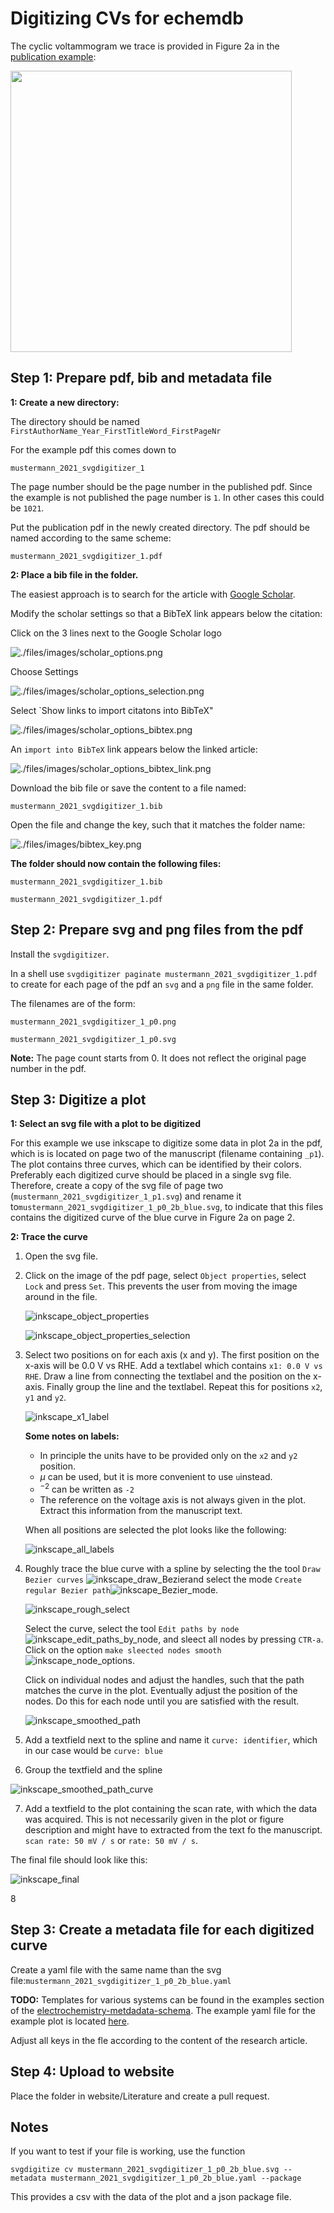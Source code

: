 # Digitizing CVs for echemdb

The cyclic voltammogram we trace is provided in Figure 2a in the [publication example](publication_example.pdf):

[<img src="sample_data_2.png" width="450"/>](sample_data_2.png)

## Step 1: Prepare pdf, bib and metadata file

**1: Create a new directory:**

The directory should be named `FirstAuthorName_Year_FirstTitleWord_FirstPageNr`

For the example pdf this comes down to

`mustermann_2021_svgdigitizer_1`

The page number should be the page number in the published pdf. Since the example is not published the page number is `1`. In other cases this could be `1021`.

Put the publication pdf in the newly created directory. The pdf should be named according to the same scheme:

`mustermann_2021_svgdigitizer_1.pdf`

**2: Place a bib file in the folder.**

The easiest approach is to search for the article with [Google Scholar](http://scholar.google.com/).

Modify the scholar settings so that a BibTeX link appears below the citation:

Click on the 3 lines next to the Google Scholar logo

![./files/images/scholar_options.png](files/images/scholar_options.png)

Choose Settings

![./files/images/scholar_options_selection.png](files/images/scholar_options_selection.png)

Select `Show links to import citatons into BibTeX"

![./files/images/scholar_options_bibtex.png](files/images/scholar_options_bibtex.png)

An `import into BibTeX` link appears below the linked article:

![./files/images/scholar_options_bibtex_link.png](files/images/scholar_options_bibtex_link.png)

Download the bib file or save the content to a file named:

`mustermann_2021_svgdigitizer_1.bib`

Open the file and change the key, such that it matches the folder name:

![./files/images/bibtex_key.png](./files/images/bibtex_key.png)  

**The folder should now contain the following files:**

`mustermann_2021_svgdigitizer_1.bib`

`mustermann_2021_svgdigitizer_1.pdf`

## Step 2: Prepare svg and png files from the pdf

Install the `svgdigitizer`.

In a shell use `svgdigitizer paginate mustermann_2021_svgdigitizer_1.pdf` to create for each page of the pdf an `svg` and a `png` file in the same folder.

The filenames are of the form:

`mustermann_2021_svgdigitizer_1_p0.png`

`mustermann_2021_svgdigitizer_1_p0.svg`

**Note:** The page count starts from 0. It does not reflect the original page number in the pdf.

## Step 3: Digitize a plot

**1: Select an svg file with a plot to be digitized**

For this example we use inkscape to digitize some data in plot 2a in the pdf, which is is located on page two of the manuscript (filename containing `_p1`). The plot contains three curves, which can be identified by their colors. Preferably each digitized curve should be placed in a single svg file. Therefore, create a copy of the svg file of page two (`mustermann_2021_svgdigitizer_1_p1.svg`) and rename it to`mustermann_2021_svgdigitizer_1_p0_2b_blue.svg`, to indicate that this files contains the digitized curve of the blue curve in Figure 2a on page 2. 

 **2: Trace the curve**

1. Open the svg file.

2. Click on the image of the pdf page, select `Object properties`, select `Lock` and press `Set`. This prevents the user from moving the image around in the file.

   ![inkscape_object_properties](files/images/inkscape_object_properties.png)

   ![inkscape_object_properties_selection](files/images/inkscape_object_properties_selection.png)

3. Select two positions on for each axis (x and y). The first position on the x-axis will be 0.0 V vs RHE. Add a textlabel which contains `x1: 0.0 V vs RHE`. Draw a line from connecting the textlabel and the position on the x-axis. Finally group the line and the textlabel. Repeat this for positions `x2`, `y1` and `y2`.

   ![inkscape_x1_label](files/images/inkscape_x1_label.png)

   **Some notes on labels:**

   * In principle the units have to be provided only on the `x2` and `y2` position. 
   * $\mu$ can be used, but it is more convenient to use `u`instead.
   * $^{-2}$ can be written as `-2`
   * The reference on the voltage axis is not always given in the plot. Extract this information from the manuscript text.

   

   When all positions are selected the plot looks like the following:

   ![inkscape_all_labels](files/images/inkscape_all_labels.png)

4. Roughly trace the blue curve with a spline by selecting the the tool `Draw Bezier curves` ![inkscape_draw_Bezier](./files/images/inkscape_draw_Bezier.png)and select the mode `Create regular Bezier path`![inkscape_Bezier_mode](./files/images/inkscape_Bezier_mode.png).

   

   ![inkscape_rough_select](./files/images/inkscape_rough_select.png)

   Select the curve, select the tool `Edit paths by node`![inkscape_edit_paths_by_node](./files/images/inkscape_edit_paths_by_node.png), and sleect all nodes by pressing `CTR-a`. Click on the option `make sleected nodes smooth`![inkscape_node_options](./files/images/inkscape_node_options.png).

   Click on individual nodes and adjust the handles, such that the path matches the curve in the plot. Eventually adjust the position of the nodes. Do this for each node until you are satisfied with the result.

   ![inkscape_smoothed_path](files/images/inkscape_smoothed_path.png)

   

   

5. Add a textfield next to the spline and name it `curve: identifier`, which in our case would be `curve: blue`

6. Group the textfield and the spline

![inkscape_smoothed_path_curve](files/images/inkscape_smoothed_path_curve.png)

7. Add a textfield to the plot containing the scan rate, with which the data was acquired. This is not necessarily given in the plot or figure description and might have to extracted from the text fo the manuscript. `scan rate: 50 mV / s` or `rate: 50 mV / s`.

The final file should look like this:

![inkscape_final](files/images/inkscape_final.png)

8

## Step 3: Create a metadata file for each digitized curve

Create a yaml file with the same name than the svg file:`mustermann_2021_svgdigitizer_1_p0_2b_blue.yaml`

**TODO:** Templates for various systems can be found in the examples section of the [electrochemistry-metdadata-schema](https://github.com/echemdb/electrochemistry-metadata-schema). The example yaml file for the example plot is located [here](./files/mustermann_2021_svgdigitizer_1/mustermann_2021_svgdigitizer_1_p1_2a_blue.yaml).

Adjust all keys in the fle according to the content of the research article.

## Step 4: Upload to website

Place the folder in website/Literature and create a pull request.

## Notes

If you want to test if your file is working, use the function 

`svgdigitize cv mustermann_2021_svgdigitizer_1_p0_2b_blue.svg --metadata mustermann_2021_svgdigitizer_1_p0_2b_blue.yaml --package`

This provides a csv with the data of the plot and a json package file.





